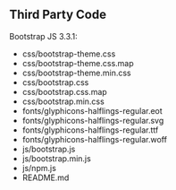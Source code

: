 Third Party Code
----------------

Bootstrap JS 3.3.1:

 - css/bootstrap-theme.css
 - css/bootstrap-theme.css.map
 - css/bootstrap-theme.min.css
 - css/bootstrap.css
 - css/bootstrap.css.map
 - css/bootstrap.min.css
 - fonts/glyphicons-halflings-regular.eot
 - fonts/glyphicons-halflings-regular.svg
 - fonts/glyphicons-halflings-regular.ttf
 - fonts/glyphicons-halflings-regular.woff
 - js/bootstrap.js
 - js/bootstrap.min.js
 - js/npm.js
 - README.md
